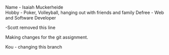 Name - Isaiah Muckerheide  
Hobby - Poker, Volleyball, hanging out with friends and family
Defree -  Web and Software Developer

-Scott removed this line

Making changes for the git assignment.

Kou - changing this branch